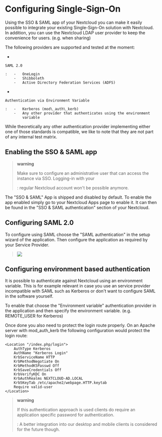 Configuring Single-Sign-On
==========================

Using the SSO & SAML app of your Nextcloud you can make it easily
possible to integrate your existing Single-Sign-On solution with
Nextcloud. In addition, you can use the Nextcloud LDAP user provider to
keep the convenience for users. (e.g. when sharing)

The following providers are supported and tested at the moment:

-   

    SAML 2.0

    :   -   OneLogin
        -   Shibboleth
        -   Active Directory Federation Services (ADFS)

-   

    Authentication via Environment Variable

    :   -   Kerberos (mod\_auth\_kerb)
        -   Any other provider that authenticates using the environment
            variable

While theoretically any other authentication provider implementing
either one of those standards is compatible, we like to note that they
are not part of any internal test matrix.

Enabling the SSO & SAML app
---------------------------

> **warning**
>
> Make sure to configure an administrative user that can access the instance via SSO. Logging-in with your
>
> :   regular Nextcloud account won't be possible anymore.
>
The "SSO & SAML" App is shipped and disabled by default. To enable the
app enabled simply go to your Nextcloud Apps page to enable it. It can
then be found in the "SSO & SAML authentication" section of your
Nextcloud.

Configuring SAML 2.0
--------------------

To configure using SAML choose the "SAML authentication" in the setup
wizard of the application. Then configure the application as required by
your Service Provider.

> ![](./images/saml_app_overview.png)

Configuring environment based authentication
--------------------------------------------

It is possible to authenticate against Nextcloud using an environment
variable. This is for example relevant in case you use an service
provider incompatible with SAML such as Kerberos or don't want to
configure SAML in the software yourself.

To enable that choose the "Environment variable" authentication provider
in the application and then specify the environment variable. (e.g.
REMOTE\_USER for Kerberos)

Once done you also need to protect the login route properly. On an
Apache server with mod\_auth\_kerb the following configuration would
protect the login route:

``` {.sourceCode .apache}
<Location "/index.php/login">
    AuthType Kerberos
    AuthName "Kerberos Login"
    KrbServiceName HTTP
    KrbMethodNegotiate On
    KrbMethodK5Passwd Off
    KrbSaveCredentials Off
    KrbVerifyKDC On
    KrbAuthRealms NEXTCLOUD-AD.LOCAL
    Krb5KeyTab /etc/apache2/webpage.HTTP.keytab
    Require valid-user
</Location>
```

> **warning**
>
> If this authentication approach is used clients do require an application specific password for authentication.
>
> :   A better integration into our desktop and mobile clients is
>     considered for the future though.
>

